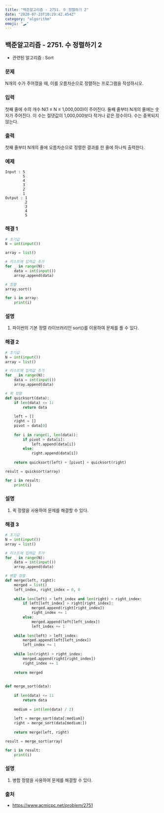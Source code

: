 ```yaml
---
title: "백준알고리즘 - 2751. 수 정렬하기 2"
date: "2020-07-23T10:29:42.454Z"
category: "algorithm"
emoji: "🛹"
---
```


## 백준알고리즘 - 2751. 수 정렬하기 2

- 관련된 알고리즘 : Sort

### 문제

N개의 수가 주어졌을 때, 이를 오름차순으로 정렬하는 프로그램을 작성하시오.

### 입력

첫째 줄에 수의 개수 N(1 ≤ N ≤ 1,000,000)이 주어진다. 둘째 줄부터 N개의 줄에는 숫자가 주어진다. 이 수는 절댓값이 1,000,000보다 작거나 같은 정수이다. 수는 중복되지 않는다.

### 출력

첫째 줄부터 N개의 줄에 오름차순으로 정렬한 결과를 한 줄에 하나씩 출력한다.

### 예제

```
Input : 5
        5
        4
        3
        2
        1
Output : 1
         2
         3
         4
         5
```

### 해결 1

```python
# 초기값
N = int(input())

array = list()

# 리스트에 입력값 추가
for _ in range(N):
    data = int(input())
    array.append(data)

# 정렬
array.sort()

for i in array:
    print(i)
```

### 설명

1. 파이썬의 기본 정렬 라이브러리인 sort()를 이용하여 문제를 풀 수 있다.

### 해결 2

```python
# 초기값
N = int(input())
array = list()

# 리스트에 입력값 추가
for _ in range(N):
    data = int(input())
    array.append(data)

# 퀵 정렬
def quicksort(data):
    if len(data) <= 1:
        return data
    
    left = []
    right = []
    pivot = data[0]
    
    for i in range(1, len(data)):
        if pivot > data[i]:
            left.append(data[i])
        else:
            right.append(data[i])
    
    return quicksort(left) + [pivot] + quicksort(right)

result = quicksort(array)

for i in result:
    print(i)

```

### 설명

1. 퀵 정렬을 사용하여 문제를 해결할 수 있다.

### 해결 3

```python
# 초기값
N = int(input())
array = list()

# 리스트에 입력값 추가
for _ in range(N):
    data = int(input())
    array.append(data)

# 병합 정렬 
def merge(left, right):
    merged = list()
    left_index, right_index = 0, 0
    
    while len(left) > left_index and len(right) > right_index:
        if left[left_index] > right[right_index]:
            merged.append(right[right_index])
            right_index += 1
        else:
            merged.append(left[left_index])
            left_index += 1
            
    while len(left) > left_index:
        merged.append(left[left_index])
        left_index += 1
    
    while len(right) > right_index:
        merged.append(right[right_index])
        right_index += 1
        
    return merged
        
    
def merge_sort(data):
    
    if len(data) <= 1:
        return data
    
    medium = int(len(data) / 2)
    
    left = merge_sort(data[:medium])
    right = merge_sort(data[medium:])
        
    return merge(left, right)

result = merge_sort(array)

for i in result:
    print(i)
```

### 설명

1. 병합 정렬을 사용하여 문제를 해결할 수 있다.

### 출처

- https://www.acmicpc.net/problem/2751

